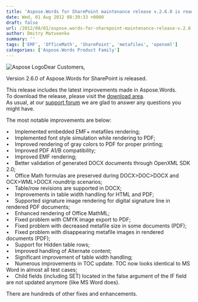 ```yaml
---
title: 'Aspose.Words for SharePoint maintenance release v.2.6.0 is ready'
date: Wed, 01 Aug 2012 08:39:33 +0000
draft: false
url: /2012/08/01/aspose.words-for-sharepoint-maintenance-release-v.2.6.0-is-ready/
author: Dmitry Matveenko
summary: ''
tags: ['EMF', 'OfficeMath', 'SharePoint', 'metafiles', 'openxml']
categories: ['Aspose.Words Product Family']
---
```


![](http://www.aspose.com/Images/aspose.words-logo2.jpg "Aspose Logo")Dear Customers,  
  
Version 2.6.0 of Aspose.Words for SharePoint is released.  
  
This release includes the latest improvements made in Aspose.Words.  
To download the release, please visit the [download area][1].  
As usual, at our [support forum][2] we are glad to answer any questions you might have.  
  
The most notable improvements are below:

•    Implemented embedded EMF+ metafiles rendering;  
•    Implemented font style simulation while rendering to PDF;  
•    Improved rendering of gray colors to PDF for proper printing;  
•    Improved PDF A1/B compatibility;  
•    Improved EMF rendering;  
•    Better validation of generated DOCX documents through OpenXML SDK 2.0;  
•    Office Math formulas are preserved during DOCX>DOC>DOCX and OCX>WML>DOCX roundtrip scenarios;  
•    Table/row revisions are supported in DOCX;  
•    Improvements in table width handling for HTML and PDF;  
•    Supported signature image rendering for digital signature line in rendered PDF documents;  
•    Enhanced rendering of Office MathML;  
•    Fixed problem with CMYK image export to PDF;  
•    Fixed problem with decreased metafile size in some documents (PDF);  
•    Fixed problem with disappearing metafile images in rendered documents (PDF);  
•    Support for Hidden table rows;  
•    Improved handling of Alternate content;  
•    Significant improvement of table width handling;  
•    Numerous improvements in TOC update. TOC now looks identical to MS Word in almost all test cases;  
•    Child fields (including SET) located in the false argument of the IF field are not updated anymore (like MS Word does).

There are hundreds of other fixes and enhancements.




[1]: http://www.aspose.com/community/files/73/sharepoint-components/aspose.words-for-sharepoint/default.aspx
[2]: http://www.aspose.com/community/forums/aspose.words-product-family/75/showforum.aspx




